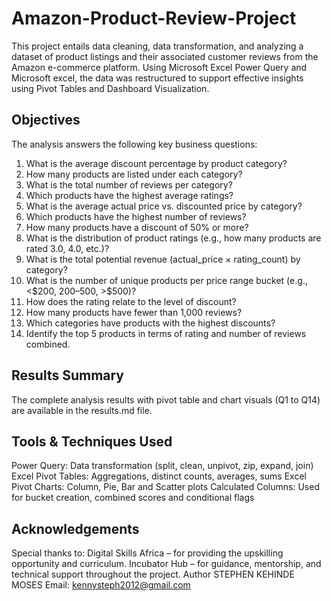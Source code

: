 # Amazon-Product-Review-Project
This project entails data cleaning, data transformation, and analyzing a dataset of product listings and their associated customer reviews from the Amazon e-commerce platform. Using Microsoft Excel Power Query and Microsoft excel, the data was restructured to support effective insights using Pivot Tables and Dashboard Visualization.
## Objectives
The analysis answers the following key business questions:

1. What is the average discount percentage by product category?
2. How many products are listed under each category?
3. What is the total number of reviews per category?
4. Which products have the highest average ratings?
5. What is the average actual price vs. discounted price by category?
6. Which products have the highest number of reviews?
7. How many products have a discount of 50% or more?
8. What is the distribution of product ratings (e.g., how many products are rated 3.0, 4.0, etc.)?
9. What is the total potential revenue (actual_price × rating_count) by category?
10. What is the number of unique products per price range bucket (e.g., <$200, $200–$500, >$500)?
11. How does the rating relate to the level of discount?
12. How many products have fewer than 1,000 reviews?
13. Which categories have products with the highest discounts?
14. Identify the top 5 products in terms of rating and number of reviews combined.

## Results Summary
The complete analysis results with pivot table and chart visuals (Q1 to Q14) are available in the results.md file.

## Tools & Techniques Used
Power Query: Data transformation (split, clean, unpivot, zip, expand, join)
Excel Pivot Tables: Aggregations, distinct counts, averages, sums
Excel Pivot Charts: Column, Pie, Bar and Scatter plots
Calculated Columns: Used for bucket creation, combined scores and conditional flags

## Acknowledgements
Special thanks to:
Digital Skills Africa – for providing the upskilling opportunity and curriculum.
Incubator Hub – for guidance, mentorship, and technical support throughout the project.
Author
STEPHEN KEHINDE MOSES
Email: kennysteph2012@gmail.com
